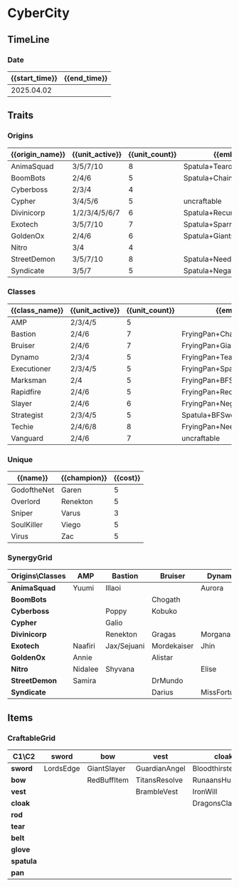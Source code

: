 # CyberCity

## TimeLine
### Date
| {{start_time}} | {{end_time}} |
| -              | -            |
| 2025.04.02     |              |

## Traits
### Origins
| {{origin_name}} | {{unit_active}} | {{unit_count}} | {{emblem}}                 | {{desc}} |
| -               | -               | -              | -                          | -        |
| AnimaSquad      | 3/5/7/10        | 8              | Spatula+Tearofthegoddess   |          |
| BoomBots        | 2/4/6           | 5              | Spatula+ChainVest          |          |
| Cyberboss       | 2/3/4           | 4              |                            |          |
| Cypher          | 3/4/5/6         | 5              | uncraftable                |          |
| Divinicorp      | 1/2/3/4/5/6/7   | 6              | Spatula+RecurveBow         |          |
| Exotech         | 3/5/7/10        | 7              | Spatula+SparringGloves     |          |
| GoldenOx        | 2/4/6           | 6              | Spatula+GiantsBelt         |          |
| Nitro           | 3/4             | 4              |                            |          |
| StreetDemon     | 3/5/7/10        | 8              | Spatula+NeedlesslyLargeRod |          |
| Syndicate       | 3/5/7           | 5              | Spatula+NegatronCloak      |          |

### Classes
| {{class_name}} | {{unit_active}} | {{unit_count}} | {{emblem}}                   | {{desc}} |
| -              | -               | -              | -                            | -        |
| AMP            | 2/3/4/5         | 5              |                              |          |
| Bastion        | 2/4/6           | 7              | FryingPan+ChainVest          |          |
| Bruiser        | 2/4/6           | 7              | FryingPan+GiantsBelt         |          |
| Dynamo         | 2/3/4           | 5              | FryingPan+Tearofthegoddess   |          |
| Executioner    | 2/3/4/5         | 5              | FryingPan+SparringGloves     |          |
| Marksman       | 2/4             | 5              | FryingPan+BFSword            |          |
| Rapidfire      | 2/4/6           | 5              | FryingPan+RecurveBow         |          |
| Slayer         | 2/4/6           | 6              | FryingPan+NegatronCloak      |          |
| Strategist     | 2/3/4/5         | 5              | Spatula+BFSword              |          |
| Techie         | 2/4/6/8         | 8              | FryingPan+NeedlesslyLargeRod |          |
| Vanguard       | 2/4/6           | 7              | uncraftable                  |          |

### Unique
| {{name}}    | {{champion}} | {{cost}} |
| -           | -            | -        |
| GodoftheNet | Garen        | 5        |
| Overlord    | Renekton     | 5        |
| Sniper      | Varus        | 3        |
| SoulKiller  | Viego        | 5        |
| Virus       | Zac          | 5        |

### SynergyGrid
| **Origins\Classes** | **AMP** | **Bastion** | **Bruiser** | **Dynamo**  | **Executioner** | **Marksman** | **Rapidfire** | **Slayer** | **Strategist** | **Techie**   | **Vanguard** |
| -                   | -       | -           | -           | -           | -               | -            | -             | -          | -              | -            | -            |
| **AnimaSquad**      | Yuumi   | Illaoi      |             | Aurora      |                 | Xayah        |               | Vayne      | Yuumi          | Seraphine    | Leona/Sylas  |
| **BoomBots**        |         |             | Chogath     |             | Urgot           |              | KogMaw        |            |                | Fiddlesticks | Skarner      |
| **Cyberboss**       |         | Poppy       | Kobuko      |             |                 |              |               |            | Ziggs          | Veigar       |              |
| **Cypher**          |         | Galio       |             |             |                 |              | Draven        | Zed        | Leblanc        |              | Vi           |
| **Divinicorp**      |         | Renekton    | Gragas      | Morgana     | Vex             |              |               | Senna      |                |              | Rhaast       |
| **Exotech**         | Naafiri | Jax/Sejuani | Mordekaiser | Jhin        | Varus           | Jhin         | Zeri          |            |                | Mordekaiser  |              |
| **GoldenOx**        | Annie   |             | Alistar     |             | Graves          | Aphelios     |               | JarvanIV   |                | Viego        | JarvanIV     |
| **Nitro**           | Nidalee | Shyvana     |             | Elise       |                 | Kindred      | Kindred       |            |                | Shyvana      |              |
| **StreetDemon**     | Samira  |             | DrMundo     |             | Rengar          | Jinx         |               | DrMundo    | Ekko/Neeko     | Brand/Zyra   |              |
| **Syndicate**       |         |             | Darius      | MissFortune |                 |              | TwistedFate   | Shaco      |                |              | Braum        |

## Items
### CraftableGrid
| **C1\C2**   | **sword** | **bow**     | **vest**      | **cloak**        | **rod**           | **tear**      | **belt**       | **glove**      | **spatula**       | **pan**           |
| -           | -         | -           | -             | -                | -                 | -             | -              | -              | -                 | -                 |
| **sword**   | LordsEdge | GiantSlayer | GuardianAngel | Bloodthirster    | HextechGunblade   | SpearofShojin | SteraksGage    | InfinityEdge   | StrategistEmblem  | MarksmanEmblem    |
| **bow**     |           | RedBuffItem | TitansResolve | RunaansHurricane | GuinsoosRageblade | VoidStaff     | NashorsTooth   | LastWhisper    | DivinicorpEmblem  | RapidfireEmblem   |
| **vest**    |           |             | BrambleVest   | IronWill         | Crownguard        | Fimbulwinter  | SunfireCape    | SteadfastHeart | BoomBotsEmblem    | BastionEmblem     |
| **cloak**   |           |             |               | DragonsClaw      | IonicSpark        | AdaptiveHelm  | Evenshroud     | Quicksilver    | SyndicateEmblem   | SlayerEmblem      |
| **rod**     |           |             |               |                  | RabadonsDeathcap  | LudensEcho    | Morellonomicon | ArcaneGauntlet | StreetDemonEmblem | TechieEmblem      |
| **tear**    |           |             |               |                  |                   | BlueSentinel  | Redemption     | HandofJustice  | AnimaSquadEmblem  | DynamoEmblem      |
| **belt**    |           |             |               |                  |                   |               | WarmogsArmor   | Guardbreaker   | GoldenOxEmblem    | BruiserEmblem     |
| **glove**   |           |             |               |                  |                   |               |                | ThiefsGloves   | ExotechEmblem     | ExecutionerEmblem |
| **spatula** |           |             |               |                  |                   |               |                |                | ForceofNature     | TacticiansCape    |
| **pan**     |           |             |               |                  |                   |               |                |                |                   | TacticiansShield  |